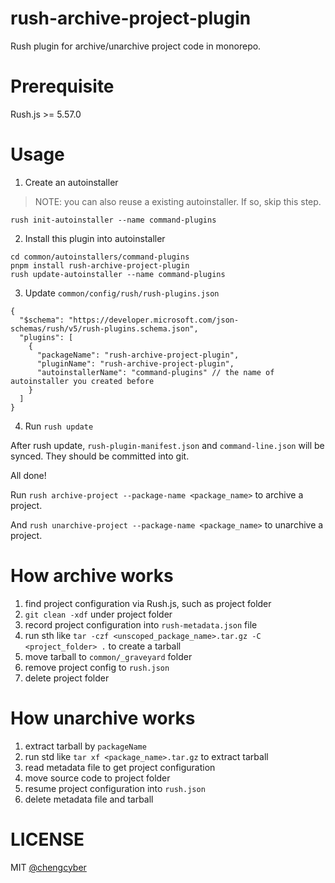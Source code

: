 # rush-archive-project-plugin

Rush plugin for archive/unarchive project code in monorepo.

# Prerequisite

Rush.js >= 5.57.0

# Usage

1. Create an autoinstaller

> NOTE: you can also reuse a existing autoinstaller. If so, skip this step.

```
rush init-autoinstaller --name command-plugins
```

2. Install this plugin into autoinstaller

```
cd common/autoinstallers/command-plugins
pnpm install rush-archive-project-plugin
rush update-autoinstaller --name command-plugins
```

3. Update `common/config/rush/rush-plugins.json`

```
{
  "$schema": "https://developer.microsoft.com/json-schemas/rush/v5/rush-plugins.schema.json",
  "plugins": [
    {
      "packageName": "rush-archive-project-plugin",
      "pluginName": "rush-archive-project-plugin",
      "autoinstallerName": "command-plugins" // the name of autoinstaller you created before
    }
  ]
}
```

4. Run `rush update`

After rush update, `rush-plugin-manifest.json` and `command-line.json` will be synced. They should be committed into git.

All done!

Run `rush archive-project --package-name <package_name>` to archive a project.

And `rush unarchive-project --package-name <package_name>` to unarchive a project.

# How archive works

1. find project configuration via Rush.js, such as project folder
2. `git clean -xdf` under project folder
3. record project configuration into `rush-metadata.json` file
4. run sth like `tar -czf <unscoped_package_name>.tar.gz -C <project_folder> .` to create a tarball
5. move tarball to `common/_graveyard` folder
6. remove project config to `rush.json`
7. delete project folder

# How unarchive works

1. extract tarball by `packageName`
2. run std like `tar xf <package_name>.tar.gz` to extract tarball
3. read metadata file to get project configuration
4. move source code to project folder
5. resume project configuration into `rush.json`
6. delete metadata file and tarball

# LICENSE

MIT [@chengcyber](https://github.com/chengcyber)
